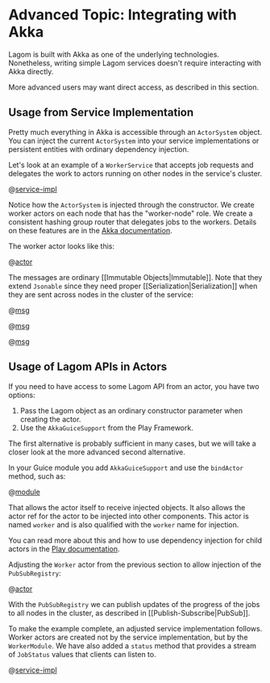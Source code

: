 # Advanced Topic: Integrating with Akka

Lagom is built with Akka as one of the underlying technologies.  Nonetheless, writing simple Lagom services doesn't require interacting with Akka directly.

More advanced users may want direct access, as described in this section.

## Usage from Service Implementation

Pretty much everything in Akka is accessible through an `ActorSystem` object. You can inject the current `ActorSystem` into your service implementations or persistent entities with ordinary dependency injection.

Let's look at an example of a `WorkerService` that accepts job requests and delegates the work to actors running on other nodes in the service's cluster.

@[service-impl](code/docs/home/actor/WorkerServiceImpl.java)

Notice how the `ActorSystem` is injected through the constructor. We create worker actors on each node that has the "worker-node" role. We create a consistent hashing group router that delegates jobs to the workers. Details on these features are in the [Akka documentation](http://doc.akka.io/docs/akka/2.4.4/java.html).

The worker actor looks like this:

@[actor](code/docs/home/actor/Worker.java)

The messages are ordinary [[Immutable Objects|Immutable]]. Note that they extend `Jsonable` since they need proper [[Serialization|Serialization]] when they are sent across nodes in the cluster of the service:

@[msg](code/docs/home/actor/AbstractJob.java)

@[msg](code/docs/home/actor/AbstractJobAccepted.java)

@[msg](code/docs/home/actor/AbstractJobStatus.java)

## Usage of Lagom APIs in Actors

If you need to have access to some Lagom API from an actor, you have two options:

1. Pass the Lagom object as an ordinary constructor parameter when creating the actor.
2. Use the `AkkaGuiceSupport` from the Play Framework.

The first alternative is probably sufficient in many cases, but we will take a closer look at the more advanced second alternative.

In your Guice module you add `AkkaGuiceSupport` and use the `bindActor` method, such as:

@[module](code/docs/home/actor/Worker2Module.java)

That allows the actor itself to receive injected objects. It also allows the actor ref for the actor to be injected into other components. This actor is named `worker` and is also qualified with the `worker` name for injection.

You can read more about this and how to use dependency injection for child actors in the [Play documentation](https://playframework.com/documentation/2.5.x/JavaAkka#Dependency-injecting-actors).

Adjusting the `Worker` actor from the previous section to allow injection of the `PubSubRegistry`:

@[actor](code/docs/home/actor/Worker2.java)

With the `PubSubRegistry` we can publish updates of the progress of the jobs to all nodes in the cluster, as described in [[Publish-Subscribe|PubSub]].

To make the example complete, an adjusted service implementation follows. Worker actors are created not by the service implementation, but by the `WorkerModule`. We have also added a `status` method that provides a stream of `JobStatus` values that clients can listen to.

@[service-impl](code/docs/home/actor/WorkerService2Impl.java)
